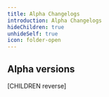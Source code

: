 ```yaml
---
title: Alpha Changelogs
introduction: Alpha Changelogs
hideChildren: true
unhideSelf: true
icon: folder-open
---
```


## Alpha versions

[CHILDREN reverse]
